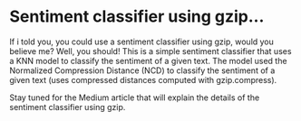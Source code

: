 # Sentiment classifier using gzip...

If i told you, you could use a sentiment classifier using gzip, would you believe me? Well, you should! This is a simple sentiment classifier that uses a KNN model to classify the sentiment of a given text. The model used the Normalized Compression Distance (NCD) to classify the sentiment of a given text (uses compressed distances computed with gzip.compress).

Stay tuned for the Medium article that will explain the details of the sentiment classifier using gzip.
